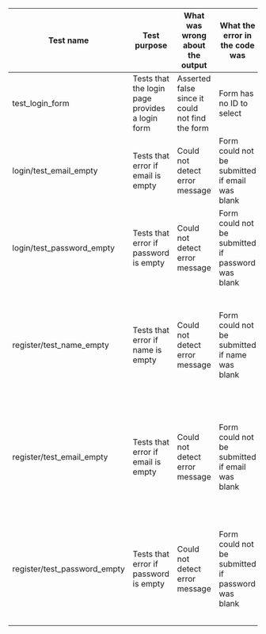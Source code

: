 | Test name             | Test purpose                                    | What was wrong about the output                 | What the error in the code was                    | What was changed to fix it                 |
|-----------------------|-------------------------------------------------|-------------------------------------------------|---------------------------------------------------|--------------------------------------------|
| test\_login\_form     | Tests that the login page provides a login form | Asserted false since it could not find the form | Form has no ID to select                          | Added \#login\-form ID to /login           |
| login/test\_email\_empty    | Tests that error if email is empty              | Could not detect error message                  | Form could not be submitted if email was blank    | Removed required attribute from \#email    |
| login/test\_password\_empty | Tests that error if password is empty           | Could not detect error message                  | Form could not be submitted if password was blank | Removed required attribute from \#password |
| register/test\_name\_empty | Tests that error if name is empty           | Could not detect error message                  | Form could not be submitted if name was blank | Removed test for checking if name is empty since the html tag "required" already checks that |
| register/test\_email\_empty | Tests that error if email is empty           | Could not detect error message                  | Form could not be submitted if email was blank | Removed test for checking if email is empty since the html tag "required" already checks that |
| register/test\_password\_empty | Tests that error if password is empty           | Could not detect error message                  | Form could not be submitted if password was blank | Removed test for checking if password is empty since the html tag "required" already checks that |
